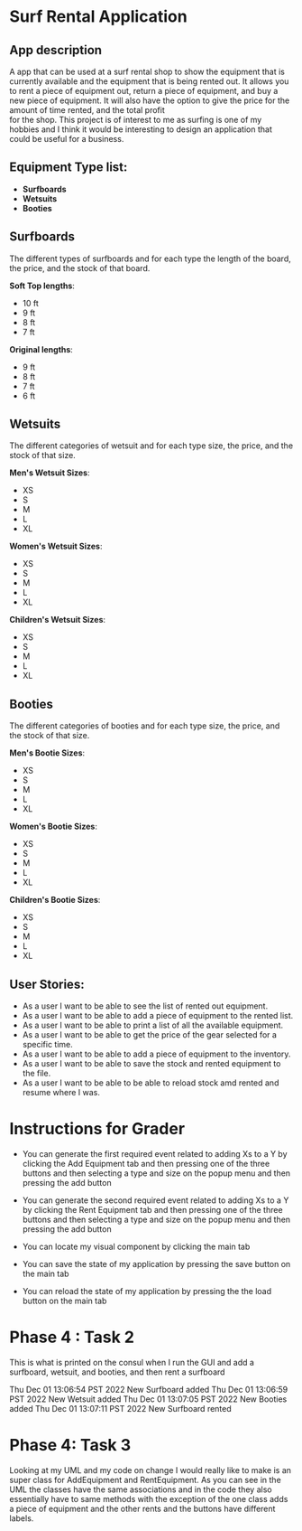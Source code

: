 # Surf Rental Application

## App description

    
A app that can be used at a surf rental shop to show the equipment that is currently available and the equipment 
that is being rented out. It allows you to rent a piece of equipment out, return a piece of equipment, and buy a new 
piece of equipment. It will also have the option to give the price for the amount of time rented, and the total profit  
for the shop. This project is of interest to me as surfing is one of my hobbies and I think it would be interesting to 
design an application that could be useful for a business.


 ## Equipment Type  list:
- **Surfboards**
- **Wetsuits**
- **Booties**

## Surfboards
The different types of surfboards and for each type the length of the board, the price, and the stock of that board.

**Soft Top lengths**:
- 10 ft
- 9 ft
- 8 ft
- 7 ft

**Original lengths**:
- 9 ft
- 8 ft
- 7 ft
- 6 ft


## Wetsuits
The different categories of wetsuit and for each type size, the price, and the stock of that size.

**Men's Wetsuit Sizes**:
- XS
- S
- M
- L 
- XL

**Women's Wetsuit Sizes**:
- XS
- S
- M
- L
- XL

**Children's Wetsuit Sizes**:
- XS
- S
- M
- L
- XL

## Booties 
The different categories of booties and for each type size, the price, and the stock of that size.

**Men's Bootie Sizes**:
- XS
- S
- M
- L
- XL

**Women's Bootie Sizes**:
- XS
- S
- M
- L
- XL

**Children's Bootie Sizes**:
- XS
- S
- M
- L
- XL


## User Stories:
- As a user I want to be able to see the list of rented out equipment.
- As a user I want to be able to add a piece of equipment to the rented list.
- As a user I want to be able to print a list of all the available equipment.
- As a user I want to be able to get the price of the gear selected for a specific time.
- As a user I want to be able to add a piece of equipment to the inventory.
- As a user I want to be able to save the stock and rented equipment to the file.
- As a user I want to be able to be able to reload stock amd rented and resume where I was.

# Instructions for Grader

- You can generate the first required event related to adding Xs to a Y by clicking the Add Equipment tab and then 
pressing one of the three buttons and then selecting a type and size on the popup menu and then pressing the add button

- You can generate the second required event related to adding Xs to a Y by clicking the Rent Equipment tab and then
pressing one of the three buttons and then selecting a type and size on the popup menu and then pressing the add button
- You can locate my visual component by clicking the main tab
- You can save the state of my application by pressing the save button on the main tab
- You can reload the state of my application by pressing the the load button on the main tab

# Phase 4 : Task 2
This is what is printed on the consul when I run the GUI and add a surfboard, wetsuit, and booties, and then rent
a surfboard

Thu Dec 01 13:06:54 PST 2022
New Surfboard added
Thu Dec 01 13:06:59 PST 2022
New Wetsuit added
Thu Dec 01 13:07:05 PST 2022
New Booties added
Thu Dec 01 13:07:11 PST 2022
New Surfboard rented

# Phase 4: Task 3
Looking at my UML and my code on change I would really like to make is an super class for AddEquipment and RentEquipment.
As you can see in the UML the classes have the same associations and in the code they also essentially have to same 
methods with the exception of the one class adds a piece of equipment and the other rents and the buttons have different 
labels. 